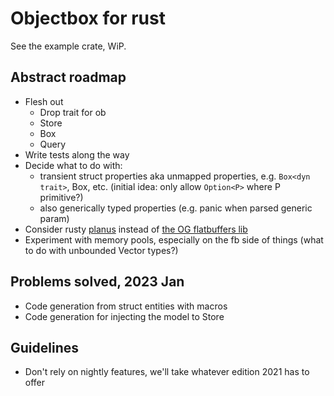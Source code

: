 # Objectbox for rust

See the example crate, WiP.

## Abstract roadmap
* Flesh out
  * Drop trait for ob
  * Store
  * Box
  * Query
* Write tests along the way
* Decide what to do with:
  * transient struct properties aka unmapped properties, e.g. `Box<dyn trait>`, Box<SomeType>, etc. (initial idea: only allow `Option<P>` where P primitive?)
  * also generically typed properties (e.g. panic when parsed generic param)
* Consider rusty [planus](https://github.com/planus-org/planus) instead of [the OG flatbuffers lib](https://github.com/google/flatbuffers/tree/master/rust/flatbuffers)
* Experiment with memory pools, especially on the fb side of things (what to do with unbounded Vector types?)
## Problems solved, 2023 Jan
* Code generation from struct entities with macros
* Code generation for injecting the model to Store

## Guidelines
* Don't rely on nightly features, we'll take whatever edition 2021 has to offer